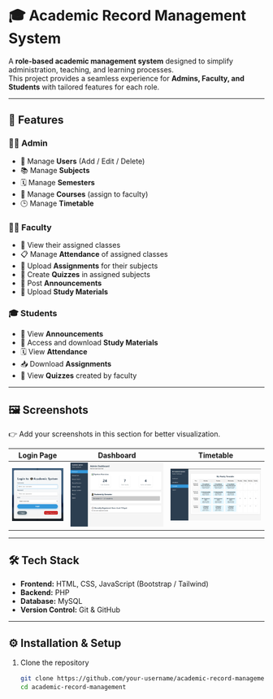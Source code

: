 # 🎓 Academic Record Management System  

A **role-based academic management system** designed to simplify administration, teaching, and learning processes.  
This project provides a seamless experience for **Admins, Faculty, and Students** with tailored features for each role.  

---

## 🚀 Features  

### 👨‍💼 Admin  
- 🔑 Manage **Users** (Add / Edit / Delete)  
- 📚 Manage **Subjects**  
- 🗓️ Manage **Semesters**  
- 📖 Manage **Courses** (assign to faculty)  
- 🕒 Manage **Timetable**  

### 👨‍🏫 Faculty  
- 👀 View their assigned classes  
- 📋 Manage **Attendance** of assigned classes  
- 📂 Upload **Assignments** for their subjects  
- 📝 Create **Quizzes** in assigned subjects  
- 📢 Post **Announcements**  
- 📑 Upload **Study Materials**  

### 🎓 Students  
- 📢 View **Announcements**  
- 📑 Access and download **Study Materials**  
- 🗓️ View **Attendance**  
- 📥 Download **Assignments**  
- 📝 View **Quizzes** created by faculty  

---

## 🖼️ Screenshots  

👉 Add your screenshots in this section for better visualization.  

| Login Page | Dashboard | Timetable |  
|------------|-----------|-----------|  
| ![Login](screenshots/login.png) | ![Dashboard](screenshots/dashboard.png) | ![Timetable](screenshots/timetable.png) |  

---

## 🛠️ Tech Stack  

- **Frontend:** HTML, CSS, JavaScript (Bootstrap / Tailwind)  
- **Backend:** PHP  
- **Database:** MySQL  
- **Version Control:** Git & GitHub  

---

## ⚙️ Installation & Setup  

1. Clone the repository  
   ```bash
   git clone https://github.com/your-username/academic-record-management.git
   cd academic-record-management
